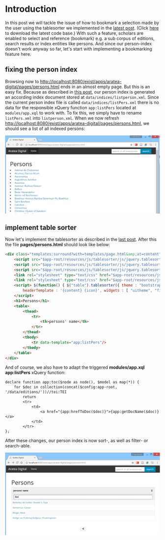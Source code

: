 # Introduction

In this post we will tackle the issue of how to bookmark a selection made by the user using the tablesorter we implemented in the [latest post](../part-2-a-customizable-table-of-content/). (Click [here](https://github.com/csae8092/posts/raw/master/pimp-de-web-app/downloads/part-2/aratea-digital-0.2.xar) to download the latest code base.)
With such a feature, scholars are enabled to select and reference (bookmark) e.g. a sub corpus of editions, search results or index entities like persons. And since our person-index doesn't work anyway so far, let's start with implementing a bookmarking feature here.

## fixing the person index

Browsing now to [http://localhost:8080/exist/apps/aratea-digital/pages/persons.html](http://localhost:8080/exist/apps/aratea-digital/pages/persons.html) ends in an almost empty page. But this is an easy fix. Because as described in [this post](../part-7-index-based-search/), our person index is generated an according index document stored at `data/indices/listperson.xml`. Since the current person index file is called `data/indices/listPers.xml` there is no data for the responsible xQuery function `app:listPers` located at `modules/app.xql` to work with.
To fix this, we simply have to rename `listPers.xml` into `listperson.xml`. When we now refresh [http://localhost:8080/exist/apps/aratea-digital/pages/persons.html](http://localhost:8080/exist/apps/aratea-digital/pages/persons.html), we should see a list of all indexed persons: 

![image alt text](https://raw.githubusercontent.com/csae8092/posts/master/pimp-de-web-app/images/part-3/image_0.jpg)

## implement table sorter

Now let's implement the tablesorter as described in the [last post](../part-2-a-customizable-table-of-content/). After this the file **pages/persons.html** should look like below: 

```html
<div class="templates:surround?with=templates/page.html&amp;at=content">
    <script src="$app-root/resources/js/tablesorter/js/jquery.tablesorter.js"/>
    <script src="$app-root/resources/js/tablesorter/js/jquery.tablesorter.widgets.js"/>
    <script src="$app-root/resources/js/tablesorter/js/jquery.tablesorter.pager.js"/>
    <link rel="stylesheet" type="text/css" href="$app-root/resources/js/tablesorter/css/theme.bootstrap.css"/>
    <link rel="stylesheet" type="text/css" href="$app-root/resources/js/tablesorter/css/jquery.tablesorter.pager.css"/>
    <script> $(function() { $("table").tablesorter({ theme : "bootstrap", widthFixed: false,
        headerTemplate : '{content} {icon}', widgets : [ "uitheme", "filter", "zebra" ], filter_cssFilter: "form-control", }) }); 
    </script>
    <h1>Persons</h1>
    <table>
        <thead>
            <tr>
                <th>persons' name</th>
            </tr>
        </thead>
        <tbody>
            <tr data-template="app:listPers"/>
        </tbody>
    </table>
</div>
```

And of course, we also have to adapt the triggered **modules/app.xql app:listPers** xQuery function:

```xquery
declare function app:toc($node as node(), $model as map(*)) {
    for $doc in collection(concat($config:app-root, '/data/editions/'))//tei:TEI
        return
        <tr>
            <td>
                <a href="{app:hrefToDoc($doc)}">{app:getDocName($doc)}</a>
            </td>
        </tr>   
};
```

After these changes, our person index is now sort-, as well as filter- or search-able. 

![image alt text](https://raw.githubusercontent.com/csae8092/posts/master/pimp-de-web-app/images/part-3/image_1.jpg)




